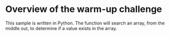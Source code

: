 # Overview of the warm-up challenge

This sample is written in Python. The function will search an array, from the middle out, to determine if a value exists in the array.
